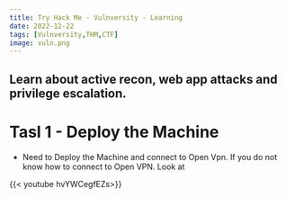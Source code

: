 ```yaml
---
title: Try Hack Me - Vulnversity - Learning
date: 2022-12-22
tags: [Vulnversity,THM,CTF]
image: vuln.png
---
```

Learn about active recon, web app attacks and privilege escalation.
---

# Tasl 1 - Deploy the Machine

- Need to Deploy the Machine and connect to Open Vpn. If you do not know how to connect to Open VPN.
Look at 



{{< youtube hvYWCegfEZs>}} 



